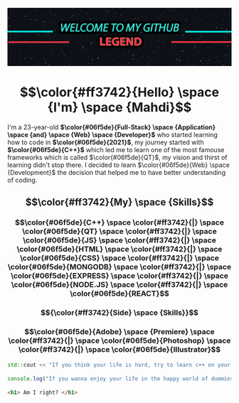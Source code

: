 ![Me](Header.png)
# $$\color{#ff3742}{Hello} \space {I'm} \space {Mahdi}$$

I'm a 23-year-old **$\color{#06f5de}{Full-Stack} \space {Application} \space {and} \space {Web} \space {Developer}$** who started learning how to code in **$\color{#06f5de}{2021}$**, my journey started with **$\color{#06f5de}{C++}$** which led me to learn one of the most famouse frameworks which is called $\color{#06f5de}{QT}$, my vision and thirst of learning didn't stop there.
I decided to learn $\color{#06f5de}{Web} \space {Development}$ the decision that helped me to have better understanding of coding.

## $$\color{#ff3742}{My} \space {Skills}$$

### $$\color{#06f5de}{C++} \space \color{#ff3742}{|} \space \color{#06f5de}{QT} \space \color{#ff3742}{|} \space \color{#06f5de}{JS} \space \color{#ff3742}{|} \space \color{#06f5de}{HTML} \space \color{#ff3742}{|} \space \color{#06f5de}{CSS} \space \color{#ff3742}{|} \space \color{#06f5de}{MONGODB} \space \color{#ff3742}{|} \space \color{#06f5de}{EXPRESS} \space \color{#ff3742}{|} \space \color{#06f5de}{NODE.JS} \space \color{#ff3742}{|} \space \color{#06f5de}{REACT}$$
### $${\color{#ff3742}{Side} \space {Skills}}$$
### $$\color{#06f5de}{Adobe} \space {Premiere} \space \color{#ff3742}{|} \space \color{#06f5de}{Photoshop} \space \color{#ff3742}{|} \space \color{#06f5de}{Illustrator}$$

```cpp
std::cout << "If you think your life is hard, try to learn c++ on your own" << std::endl;
```
```js
console.log("If you wanna enjoy your life in the happy world of dummies, learn a high-end programming language");
```
```html
<h1> Am I right? </h1>
```
<!--
**SergeantMahdi/SergeantMahdi** is a ✨ _special_ ✨ repository because its `README.md` (this file) appears on your GitHub profile.

Here are some ideas to get you started:

- 🔭 I’m currently working on ...
- 🌱 I’m currently learning ...
- 👯 I’m looking to collaborate on ...
- 🤔 I’m looking for help with ...
- 💬 Ask me about ...
- 📫 How to reach me: ...
- 😄 Pronouns: ...
- ⚡ Fun fact: ...
-->
